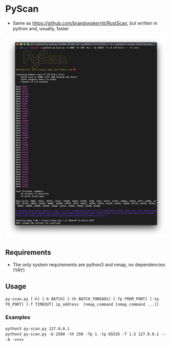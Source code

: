 # PyScan
* Same as https://github.com/brandonskerritt/RustScan, but written in python and, usually, faster

![img](resources/py-scan.png)

## Requirements
* The only system requirements are python3 and nmap, no dependencies (YAY)
## Usage
`py-scan.py [-h] [-b BATCH] [-th BATCH_THREADS] [-fp FROM_PORT] [-tp TO_PORT] [-T TIMEOUT] ip_address  [nmap_command [nmap_command ...]]`
### Examples
`python3 py-scan.py 127.0.0.1`  
`python3 py-scan.py -b 2500 -th 250 -fp 1 -tp 65535 -T 1.5 127.0.0.1 -- -A -vvvv`
